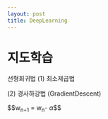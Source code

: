 ```yaml
---
layout: post
title: DeepLearning
---
```


# 지도학습 #

선형회귀법
(1) 최소제곱법

(2) 경사하강법 (GradientDescent)


$$w<sub>n+1</sub> = w<sub>n</sub>- $\alpha$$$
